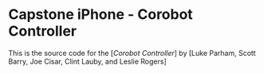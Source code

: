 # Capstone iPhone - Corobot Controller

This is the source code for the 
[*Corobot Controller*]
by [Luke Parham, Scott Barry, Joe Cisar, Clint Lauby, and Leslie Rogers]

